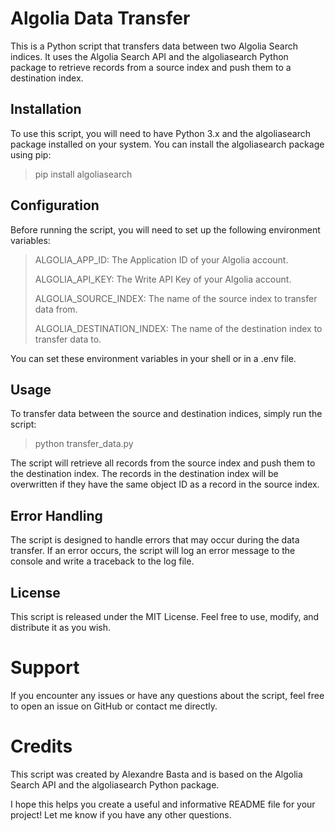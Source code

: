 # Algolia Data Transfer
This is a Python script that transfers data between two Algolia Search indices. It uses the Algolia Search API and the algoliasearch Python package to retrieve records from a source index and push them to a destination index.

## Installation
To use this script, you will need to have Python 3.x and the algoliasearch package installed on your system. You can install the algoliasearch package using pip:

> pip install algoliasearch

## Configuration
Before running the script, you will need to set up the following environment variables:

> ALGOLIA_APP_ID: The Application ID of your Algolia account.
>
> ALGOLIA_API_KEY: The Write API Key of your Algolia account.
> 
> ALGOLIA_SOURCE_INDEX: The name of the source index to transfer data from.
> 
> ALGOLIA_DESTINATION_INDEX: The name of the destination index to transfer data to.

You can set these environment variables in your shell or in a .env file.

## Usage
To transfer data between the source and destination indices, simply run the script:

> python transfer_data.py

The script will retrieve all records from the source index and push them to the destination index. The records in the destination index will be overwritten if they have the same object ID as a record in the source index.

## Error Handling
The script is designed to handle errors that may occur during the data transfer. If an error occurs, the script will log an error message to the console and write a traceback to the log file.

## License
This script is released under the MIT License. Feel free to use, modify, and distribute it as you wish.

# Support
If you encounter any issues or have any questions about the script, feel free to open an issue on GitHub or contact me directly.

# Credits
This script was created by Alexandre Basta and is based on the Algolia Search API and the algoliasearch Python package.

I hope this helps you create a useful and informative README file for your project! Let me know if you have any other questions.